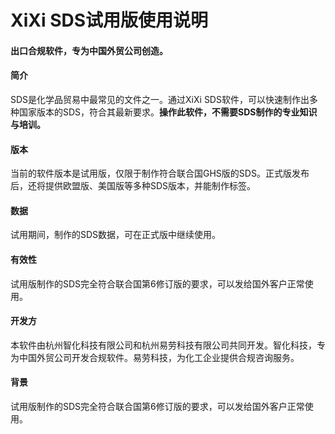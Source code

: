 # XiXi SDS试用版使用说明

#### 

#### 出口合规软件，专为中国外贸公司创造。

#### 

#### 简介

SDS是化学品贸易中最常见的文件之一。通过XiXi SDS软件，可以快速制作出多种国家版本的SDS，符合其最新要求。**操作此软件，不需要SDS制作的专业知识与培训。**

#### 版本

当前的软件版本是试用版，仅限于制作符合联合国GHS版的SDS。正式版发布后，还将提供欧盟版、美国版等多种SDS版本，并能制作标签。

#### 数据

试用期间，制作的SDS数据，可在正式版中继续使用。

#### 有效性

试用版制作的SDS完全符合联合国第6修订版的要求，可以发给国外客户正常使用。

#### 开发方

本软件由杭州智化科技有限公司和杭州易劳科技有限公司共同开发。智化科技，专为中国外贸公司开发合规软件。易劳科技，为化工企业提供合规咨询服务。

#### 背景

试用版制作的SDS完全符合联合国第6修订版的要求，可以发给国外客户正常使用。

